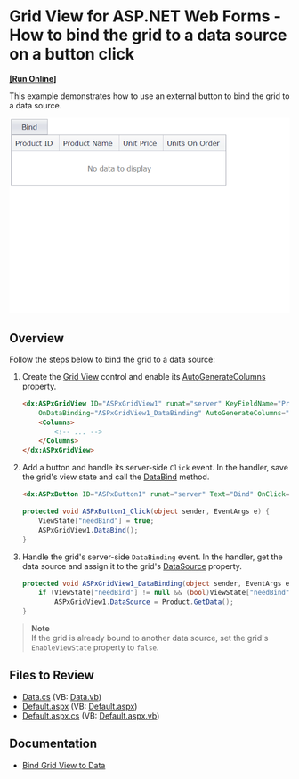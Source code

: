 # Grid View for ASP.NET Web Forms - How to bind the grid to a data source on a button click
<!-- run online -->
**[[Run Online]](https://codecentral.devexpress.com/e4427/)**
<!-- run online end -->

This example demonstrates how to use an external button to bind the grid to a data source.

![BindToDataSource](BindToDataSource.gif)

## Overview

Follow the steps below to bind the grid to a data source:

1. Create the [Grid View](https://docs.devexpress.com/AspNet/DevExpress.Web.ASPxGridView) control and enable its [AutoGenerateColumns](https://docs.devexpress.com/AspNet/DevExpress.Web.ASPxGridView.AutoGenerateColumns) property.

    ```aspx
    <dx:ASPxGridView ID="ASPxGridView1" runat="server" KeyFieldName="ProductID"
        OnDataBinding="ASPxGridView1_DataBinding" AutoGenerateColumns="true" >
        <Columns>
            <!-- ... -->
        </Columns>
    </dx:ASPxGridView>
    ```

2. Add a button and handle its server-side `Click` event. In the handler, save the grid's view state and call the [DataBind](https://docs.devexpress.com/AspNet/DevExpress.Web.ASPxWebControl.DataBind) method.

    ```aspx
    <dx:ASPxButton ID="ASPxButton1" runat="server" Text="Bind" OnClick="ASPxButton1_Click" />
    ```

    ```csharp
    protected void ASPxButton1_Click(object sender, EventArgs e) {
        ViewState["needBind"] = true;
        ASPxGridView1.DataBind();
    }
    ```

3. Handle the grid's server-side `DataBinding` event. In the handler, get the data source and assign it to the grid's [DataSource](https://docs.devexpress.com/AspNet/DevExpress.Web.ASPxDataWebControlBase.DataSource) property.

    ```csharp
    protected void ASPxGridView1_DataBinding(object sender, EventArgs e) {
        if (ViewState["needBind"] != null && (bool)ViewState["needBind"])
            ASPxGridView1.DataSource = Product.GetData();
    }
    ```

> **Note**  
> If the grid is already bound to another data source, set the grid's `EnableViewState` property to `false`.

## Files to Review

* [Data.cs](./CS/WebSite/App_Code/Data.cs) (VB: [Data.vb](./VB/WebSite/App_Code/Data.vb))
* [Default.aspx](./CS/WebSite/Default.aspx) (VB: [Default.aspx](./VB/WebSite/Default.aspx))
* [Default.aspx.cs](./CS/WebSite/Default.aspx.cs) (VB: [Default.aspx.vb](./VB/WebSite/Default.aspx.vb))

## Documentation

* [Bind Grid View to Data](https://docs.devexpress.com/AspNet/3719/components/grid-view/concepts/bind-to-data)
